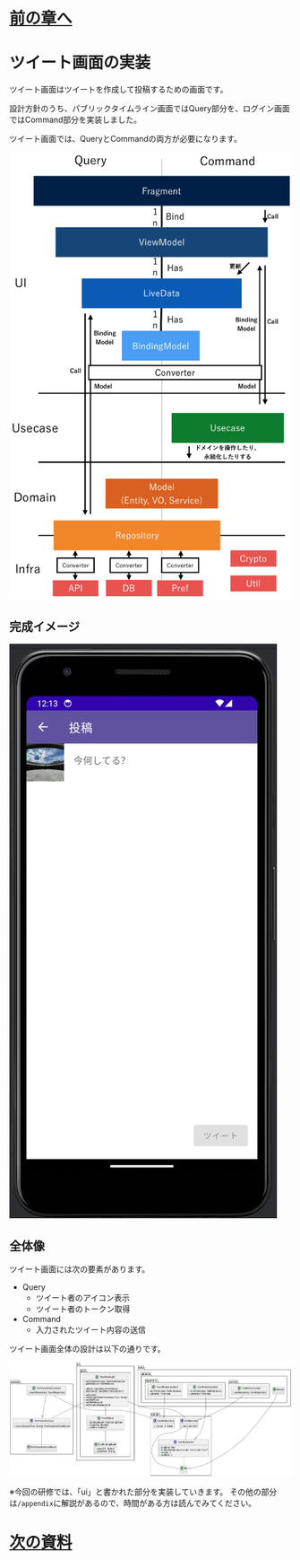 # [前の章へ](../3.ログイン/3_導線実装.md)
# ツイート画面の実装
ツイート画面はツイートを作成して投稿するための画面です。

設計方針のうち、パブリックタイムライン画面ではQuery部分を、ログイン画面ではCommand部分を実装しました。

ツイート画面では、QueryとCommandの両方が必要になります。

![設計方針](../image/1/architecture.png)

## 完成イメージ
![post_template_device_preview](../image/4/post_template_device_preview.png)

## 全体像
ツイート画面には次の要素があります。

- Query
  - ツイート者のアイコン表示
  - ツイート者のトークン取得
- Command
  - 入力されたツイート内容の送信

ツイート画面全体の設計は以下の通りです。

![post_yweet_class](../image/4/post_yweet_class.png)

※今回の研修では、「ui」と書かれた部分を実装していきます。
その他の部分は`/appendix`に解説があるので、時間がある方は読んでみてください。

# [次の資料](./2_UI層実装.md)